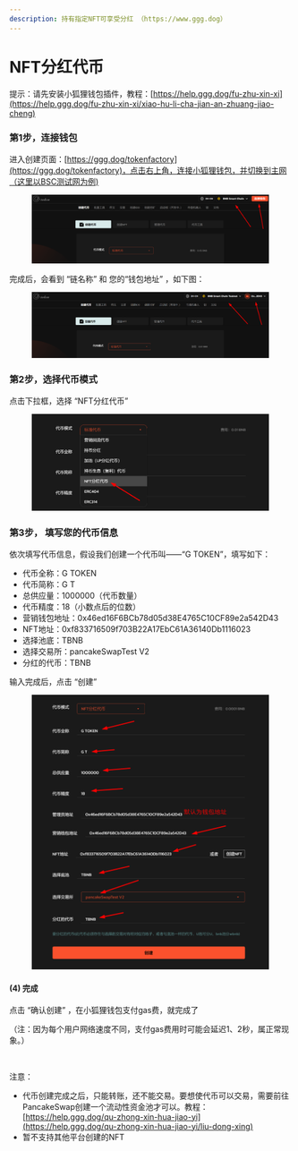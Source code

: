 ```yaml
---
description: 持有指定NFT可享受分红 （https://www.ggg.dog）
---
```


# NFT分红代币

提示：请先安装小狐狸钱包插件，教程：[https://help.ggg.dog/fu-zhu-xin-xi](https://help.ggg.dog/fu-zhu-xin-xi/xiao-hu-li-cha-jian-an-zhuang-jiao-cheng)

### 第1步，连接钱包

进入创建页面：[https://ggg.dog/tokenfactory](https://ggg.dog/tokenfactory)，点击右上角，连接小狐狸钱包，并切换到主网（这里以BSC测试网为例)

<figure><img src="../.gitbook/assets/image (12).png" alt=""><figcaption></figcaption></figure>

完成后，会看到 “链名称” 和 您的“钱包地址” ，如下图：

<figure><img src="../.gitbook/assets/image (13).png" alt=""><figcaption></figcaption></figure>

### 第2步，选择代币模式

点击下拉框，选择 “NFT分红代币”

<figure><img src="../.gitbook/assets/image (118).png" alt=""><figcaption></figcaption></figure>

### 第3步， 填写您的代币信息

依次填写代币信息，假设我们创建一个代币叫——“G TOKEN”，填写如下：

* 代币全称：G TOKEN
* 代币简称：G T
* 总供应量：1000000（代币数量）
* 代币精度：18（小数点后的位数）
* 营销钱包地址：0x46ed16F6BCb78d05d38E4765C10CF89e2a542D43
* NFT地址：0xf833716509f703B22A17EbC61A36140Db1116023
* 选择池底：TBNB
* 选择交易所：pancakeSwapTest V2
* 分红的代币：TBNB

输入完成后，点击 “创建”

<figure><img src="../.gitbook/assets/000 (16).jpg" alt=""><figcaption></figcaption></figure>

#### (4) 完成

点击 “确认创建” ，在小狐狸钱包支付gas费，就完成了

（注：因为每个用户网络速度不同，支付gas费用时可能会延迟1、2秒，属正常现象。）

<figure><img src="https://lh7-us.googleusercontent.com/VWQRjkhiVXn5n9Rlq1lwSb_dbpEBA8kipX_KdCqX29L4uusWW3wxcNGZL0g7co_QsNK0CsdSIOkk6dI8kUp3JwY4XahFEWFtho_dtvxyirmIEai6pJu773nAZ1ztsoHygYjjqXLzPki0dhaRmbarZG4" alt=""><figcaption></figcaption></figure>

注意：

* 代币创建完成之后，只能转账，还不能交易。要想使代币可以交易，需要前往PancakeSwap创建一个流动性资金池才可以。教程：[https://help.ggg.dog/qu-zhong-xin-hua-jiao-yi](https://help.ggg.dog/qu-zhong-xin-hua-jiao-yi/liu-dong-xing)
* 暂不支持其他平台创建的NFT




